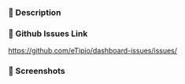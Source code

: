 ### 💬 Description


### 🔗 Github Issues Link
https://github.com/eTipio/dashboard-issues/issues/

### 🌉 Screenshots
